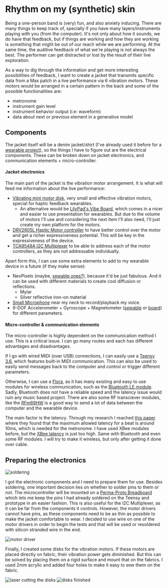 # Rhythm on my (synthetic) skin

Being a one-person band is (very) fun, and also anxiety inducing. There are many things to keep track of, specially if you have many layers/instruments playing with you (from the computer). It's not only about how it sounds, we do have that feedback, but if things are working and how they are working is something that might be out of our reach while we are performing. At the same time, the auditive feedback of what we're playing is not always the best. The performer can get distracted or lost by the result of their live exploration.
<!-- I think this is because we're focused on making sound, so trying to get information out of that -->

As a way to dig through the information and get more interesting possibilities of feedback, I want to create a jacket that transmits specific data from a Max patch in a live performance via 6 vibration motors. These motors would be arranged in a certain pattern in the back and some of the possible functionalities are:
- metronome
- instrument gain level
- instrument behavior output (i.e: waveform)
- data about next or previous element in a generative model


## Components
The jacket itself will be a denim jacket/shirt (I've already used it before for a [wearable project](http://itp.nicolaspe.com/2017/09/physical-is-wearable/)), so the things I have to figure out are the electrical components. These can be broken down on jacket electronics, and communication elements + micro-controller.


#### Jacket electronics
The main part of the jacket is the vibration motor arrangement. It is what will feed me information about the live performance:
- [Vibrating mini motor disk](https://www.adafruit.com/product/1201), very small and effective vibration motors, special for haptic feedback wearables.
  - An alternative would be [LilyPad's Vibe Board](https://www.sparkfun.com/products/11008), which comes in a nicer and easier to use presentation for wearables. But due to the volume of motors I'll use and considering the next item I'll also need, I'll just create my own platform for the motors.
- [DRV2605L Haptic Motor controller](https://www.adafruit.com/product/2305) to have better control over the motor and get a richer expressiveness potential. This will be key in the expressiveness of the device.
- [TCA9548A I2C Multiplexer](https://www.adafruit.com/product/2717) to be able to address each of the motor controllers, as they are not addressable individually.


Apart form this, I can use some extra elements to add to my wearable device in a future (if they make sense):
- NeoPixels (maybe, [sewable ones?](https://www.adafruit.com/product/1260)), because it'd be just fabulous. And it can be used with different materials to create cool diffusion or reflections.
  - Mylar
  - Silver reflective iron-on material
- [Small Microphone](https://www.adafruit.com/product/1713) near my neck to record/playback my voice.
- 9-DOF Accelerometer + Gyroscope + Magnetometer ([sewable](https://www.adafruit.com/product/2020) or [board](https://www.adafruit.com/product/3463)) for different parameters.


#### Micro-controller & communication elements
The micro-controller is highly dependent on the communication method I use. This is a critical issue. I can go many routes and each has different advantages and disadvantages.

If I go with wired MIDI (over USB) connections, I can easily use a [Teensy 3.6](https://www.pjrc.com/store/teensy36.html), which features built-in MIDI communication. This can also be used to easily send messages back to the computer and control or trigger different parameters.

Otherwise, I can use a [Flora](https://www.adafruit.com/product/659), as it has many existing and easy to use modules for wireless communication, such as the [Bluetooth LE module](https://www.adafruit.com/product/2487). Sadly, Bluetooth does not have a reliable speed and the latency issue would ruin any music based project. There are also some RF transciever modules, like the [RFm69HW](https://www.digikey.com/products/en?mpart=COM-13910&v=1568) is a good way to send a lot of data between the computer and the wearable device.

The main factor is the latency. Through my research I reached [this paper](https://www.eecs.qmul.ac.uk/~andrewm/mcpherson_nime2016.pdf) where they found that the maximum allowed latency for a beat is around 10ms, which is needed for the metronome. I have used XBee modules before, but the [XBee latency](http://hades.mech.northwestern.edu/index.php/PIC32MX:_XBee_Wireless_Round-trip_Latency) is just too high. Same with Bluetooth and even some RF modules. I will try to make it wireless, but only after getting it done over cable.


## Preparing the electronics

![soldering](fashion_02_solder.jpg)

I got the electronic components and I need to prepare them for use. Besides soldering, one important decision lies on whether to solder pins to them or not. The microcontroller will be mounted on a [Perma-Proto Breadboard](https://www.adafruit.com/product/1609) which lets me keep the pins I had already soldered on the Teensy and prototype in an easier fashion. This is also useful for the I2C Multiplexer, as it can be far from the components it controls. However, the motor drivers cannot have pins, as these components need to be as thin as possible to make the jacket comfortable to wear. I decided to use wire on one of the motor drivers in order to begin the tests and that will be used or resoldered with silicon stranded wire in the end.

![motor driver](fashion_02_driver.jpg)


Finally, I created some disks for the vibration motors. If these motors are placed directly on fabric, their vibration power gets diminished. But this can be solved by placing them on a rigid surface and mount that on the fabrics. I used 2mm acrylic and added four holes to make it easy to sew them on the fabric.

![laser cutting the disks](fashion_02_laser.jpg)
![disks finished](fashion_02_disks.jpg)
